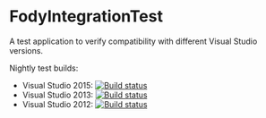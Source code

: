 # FodyIntegrationTest
A test application to verify compatibility with different Visual Studio versions.

Nightly test builds:
- Visual Studio 2015: [![Build status](https://tom-englert.visualstudio.com/Open%20Source/_apis/build/status/FodyIntegrationTest%202015)](https://tom-englert.visualstudio.com/Open%20Source/_build/latest?definitionId=19)
- Visual Studio 2013: [![Build status](https://tom-englert.visualstudio.com/Open%20Source/_apis/build/status/FodyIntegrationTest%202013)](https://tom-englert.visualstudio.com/Open%20Source/_build/latest?definitionId=20)
- Visual Studio 2012: [![Build status](https://tom-englert.visualstudio.com/Open%20Source/_apis/build/status/FodyIntegrationTest%202012)](https://tom-englert.visualstudio.com/Open%20Source/_build/latest?definitionId=21)
